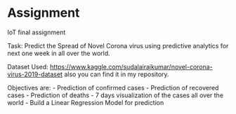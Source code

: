 # Assignment
IoT final assignment

Task:
  Predict the Spread of Novel Corona virus using predictive analytics for next one week in all over the world.

Dataset Used:
  https://www.kaggle.com/sudalairajkumar/novel-corona-virus-2019-dataset also you can find it in my repository.

Objectives are:
    - Prediction of confirmed cases
    - Prediction of recovered cases
    - Prediction of deaths
    - 7 days visualization of the cases all over the world
    - Build a Linear Regression Model for prediction
